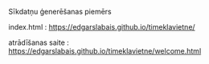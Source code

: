 Sīkdatņu ģenerēšanas piemērs

index.html :
https://edgarslabais.github.io/timeklavietne/

atrādīšanas saite :
https://edgarslabais.github.io/timeklavietne/welcome.html
